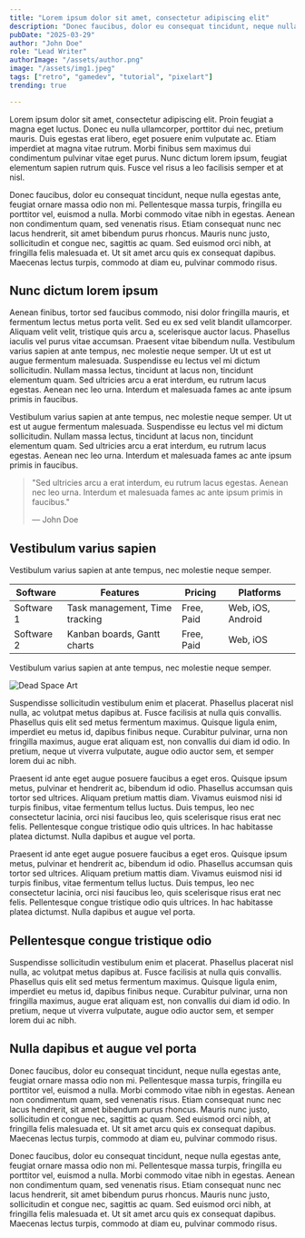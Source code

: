```yaml
---
title: "Lorem ipsum dolor sit amet, consectetur adipiscing elit"
description: "Donec faucibus, dolor eu consequat tincidunt, neque nulla egestas ante, feugiat ornare massa odio non mi. Pellentesque massa turpis, fringilla eu porttitor vel, euismod a nulla."
pubDate: "2025-03-29"
author: "John Doe"
role: "Lead Writer"
authorImage: "/assets/author.png"
image: "/assets/img1.jpeg"
tags: ["retro", "gamedev", "tutorial", "pixelart"]
trending: true

---
```

Lorem ipsum dolor sit amet, consectetur adipiscing elit. Proin feugiat a magna eget luctus. Donec eu nulla ullamcorper, porttitor dui nec, pretium mauris. Duis egestas erat libero, eget posuere enim vulputate ac. Etiam imperdiet at magna vitae rutrum. Morbi finibus sem maximus dui condimentum pulvinar vitae eget purus. Nunc dictum lorem ipsum, feugiat elementum sapien rutrum quis. Fusce vel risus a leo facilisis semper et at nisl.

Donec faucibus, dolor eu consequat tincidunt, neque nulla egestas ante, feugiat ornare massa odio non mi. Pellentesque massa turpis, fringilla eu porttitor vel, euismod a nulla. Morbi commodo vitae nibh in egestas. Aenean non condimentum quam, sed venenatis risus. Etiam consequat nunc nec lacus hendrerit, sit amet bibendum purus rhoncus. Mauris nunc justo, sollicitudin et congue nec, sagittis ac quam. Sed euismod orci nibh, at fringilla felis malesuada et. Ut sit amet arcu quis ex consequat dapibus. Maecenas lectus turpis, commodo at diam eu, pulvinar commodo risus.

## Nunc dictum lorem ipsum 
Aenean finibus, tortor sed faucibus commodo, nisi dolor fringilla mauris, et fermentum lectus metus porta velit. Sed eu ex sed velit blandit ullamcorper. Aliquam velit velit, tristique quis arcu a, scelerisque auctor lacus. Phasellus iaculis vel purus vitae accumsan. Praesent vitae bibendum nulla. Vestibulum varius sapien at ante tempus, nec molestie neque semper. Ut ut est ut augue fermentum malesuada. Suspendisse eu lectus vel mi dictum sollicitudin. Nullam massa lectus, tincidunt at lacus non, tincidunt elementum quam. Sed ultricies arcu a erat interdum, eu rutrum lacus egestas. Aenean nec leo urna. Interdum et malesuada fames ac ante ipsum primis in faucibus.

Vestibulum varius sapien at ante tempus, nec molestie neque semper. Ut ut est ut augue fermentum malesuada. Suspendisse eu lectus vel mi dictum sollicitudin. Nullam massa lectus, tincidunt at lacus non, tincidunt elementum quam. Sed ultricies arcu a erat interdum, eu rutrum lacus egestas. Aenean nec leo urna. Interdum et malesuada fames ac ante ipsum primis in faucibus.

> "Sed ultricies arcu a erat interdum, eu rutrum lacus egestas. Aenean nec leo urna. Interdum et malesuada fames ac ante ipsum primis in faucibus."
> 
> — John Doe

## Vestibulum varius sapien
Vestibulum varius sapien at ante tempus, nec molestie neque semper.

| Software     | Features                     | Pricing  | Platforms         |
|-------------|-----------------------------|---------|-----------------|
| Software 1  | Task management, Time tracking | Free, Paid | Web, iOS, Android |
| Software 2  | Kanban boards, Gantt charts  | Free, Paid | Web, iOS |

Vestibulum varius sapien at ante tempus, nec molestie neque semper.

![Dead Space Art](/assets/img1.jpeg)

Suspendisse sollicitudin vestibulum enim et placerat. Phasellus placerat nisl nulla, ac volutpat metus dapibus at. Fusce facilisis at nulla quis convallis. Phasellus quis elit sed metus fermentum maximus. Quisque ligula enim, imperdiet eu metus id, dapibus finibus neque. Curabitur pulvinar, urna non fringilla maximus, augue erat aliquam est, non convallis dui diam id odio. In pretium, neque ut viverra vulputate, augue odio auctor sem, et semper lorem dui ac nibh.

Praesent id ante eget augue posuere faucibus a eget eros. Quisque ipsum metus, pulvinar et hendrerit ac, bibendum id odio. Phasellus accumsan quis tortor sed ultrices. Aliquam pretium mattis diam. Vivamus euismod nisi id turpis finibus, vitae fermentum tellus luctus. Duis tempus, leo nec consectetur lacinia, orci nisi faucibus leo, quis scelerisque risus erat nec felis. Pellentesque congue tristique odio quis ultrices. In hac habitasse platea dictumst. Nulla dapibus et augue vel porta.

Praesent id ante eget augue posuere faucibus a eget eros. Quisque ipsum metus, pulvinar et hendrerit ac, bibendum id odio. Phasellus accumsan quis tortor sed ultrices. Aliquam pretium mattis diam. Vivamus euismod nisi id turpis finibus, vitae fermentum tellus luctus. Duis tempus, leo nec consectetur lacinia, orci nisi faucibus leo, quis scelerisque risus erat nec felis. Pellentesque congue tristique odio quis ultrices. In hac habitasse platea dictumst. Nulla dapibus et augue vel porta.

## Pellentesque congue tristique odio
Suspendisse sollicitudin vestibulum enim et placerat. Phasellus placerat nisl nulla, ac volutpat metus dapibus at. Fusce facilisis at nulla quis convallis. Phasellus quis elit sed metus fermentum maximus. Quisque ligula enim, imperdiet eu metus id, dapibus finibus neque. Curabitur pulvinar, urna non fringilla maximus, augue erat aliquam est, non convallis dui diam id odio. In pretium, neque ut viverra vulputate, augue odio auctor sem, et semper lorem dui ac nibh.

## Nulla dapibus et augue vel porta
Donec faucibus, dolor eu consequat tincidunt, neque nulla egestas ante, feugiat ornare massa odio non mi. Pellentesque massa turpis, fringilla eu porttitor vel, euismod a nulla. Morbi commodo vitae nibh in egestas. Aenean non condimentum quam, sed venenatis risus. Etiam consequat nunc nec lacus hendrerit, sit amet bibendum purus rhoncus. Mauris nunc justo, sollicitudin et congue nec, sagittis ac quam. Sed euismod orci nibh, at fringilla felis malesuada et. Ut sit amet arcu quis ex consequat dapibus. Maecenas lectus turpis, commodo at diam eu, pulvinar commodo risus.

Donec faucibus, dolor eu consequat tincidunt, neque nulla egestas ante, feugiat ornare massa odio non mi. Pellentesque massa turpis, fringilla eu porttitor vel, euismod a nulla. Morbi commodo vitae nibh in egestas. Aenean non condimentum quam, sed venenatis risus. Etiam consequat nunc nec lacus hendrerit, sit amet bibendum purus rhoncus. Mauris nunc justo, sollicitudin et congue nec, sagittis ac quam. Sed euismod orci nibh, at fringilla felis malesuada et. Ut sit amet arcu quis ex consequat dapibus. Maecenas lectus turpis, commodo at diam eu, pulvinar commodo risus.